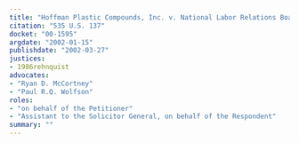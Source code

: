 ```yaml
---
title: "Hoffman Plastic Compounds, Inc. v. National Labor Relations Board"
citation: "535 U.S. 137"
docket: "00-1595"
argdate: "2002-01-15"
publishdate: "2002-03-27"
justices:
- 1986rehnquist
advocates:
- "Ryan D. McCortney"
- "Paul R.Q. Wolfson"
roles:
- "on behalf of the Petitioner"
- "Assistant to the Solicitor General, on behalf of the Respondent"
summary: ""
---
```


